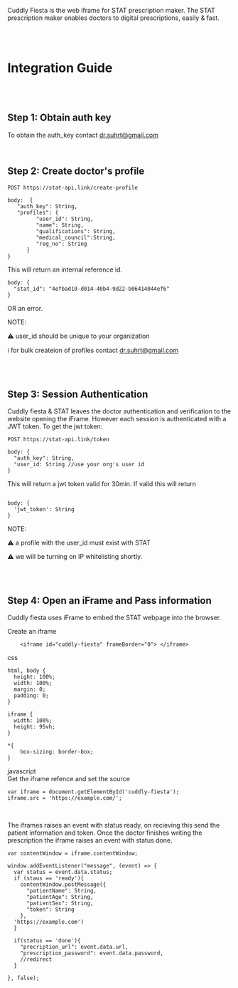 Cuddly Fiesta is the web iframe for STAT prescription maker. The STAT prescription maker enables doctors to digital prescriptions, easily & fast.

<br /><br />
# Integration Guide #
<br /><br />
## Step 1: Obtain auth key ##

To obtain the auth_key contact [dr.suhrt@gmail.com](mailto:suhrt2@gmail.com?subject=Cuddly%20Fish%20auth%20key)

<br />

## Step 2: Create doctor's profile ##

```
POST https://stat-api.link/create-profile

body:  {
   "auth_key": String,
   "profiles": {
         "user_id": String,
         "name": String,
         "qualifications": String,
         "medical_council":String,
         "reg_no": String
      }
}
```

This will return an internal reference id.

```
body: {
  "stat_id": "4efbad10-d014-40b4-9d22-b06414044ef6"
}
```

OR an error.

NOTE: 

⚠️ user_id should be unique to your organization

ℹ️ for bulk createion of profiles contact [dr.suhrt@gmail.com](mailto:suhrt2@gmail.com?subject=Cuddly%20Fish%20auth%20key)


<br /><br />

## Step 3: Session Authentication ##

Cuddly fiesta & STAT leaves the doctor authentication and verification to the website opening the iFrame. However each session is authenticated with a JWT token. To get the jwt token:

```
POST https://stat-api.link/token

body: {
  "auth_key": String,
  "user_id: String //use your org's user id 
}

```

This will return a jwt token valid for 30min. If valid this will return


```

body: {
  'jwt_token': String
}

```
NOTE: 

⚠️ a profile with the user_id must exist with STAT

⚠️ we will be turning on IP whitelisting shortly.

<br /><br />
## Step 4: Open an iFrame and Pass information ##
Cuddly fiesta uses iFrame to embed the STAT webpage into the browser.

Create an iframe 
```
    <iframe id="cuddly-fiesta" frameBorder="0"> </iframe>
```

css
```
html, body {
  height: 100%;
  width: 100%;
  margin: 0;
  padding: 0;
}

iframe {
  width: 100%;
  height: 95vh;
}

*{
    box-sizing: border-box;
}
```

javascript 
<br/>
Get the iframe refence and set the source
```
var iframe = document.getElementById('cuddly-fiesta');
iframe.src = 'https://example.com/';
```
<br>

The iframes raises an event with status ready, on recieving this send the patient information and token.
Once the doctor finishes writing the prescription the iframe raises an event with status done.  

```
var contentWindow = iframe.contentWindow;

window.addEventListener("message", (event) => {
  var status = event.data.status;
  if (staus == 'ready'){
    contentWindow.postMessage({
      "patientName": String,
      "patientAge": String,
      "patientSex": String,
      "token": String
    }, 
  'https://example.com')
  }
  
  if(status == 'done'){
    "precription_url": event.data.url,
    "prescription_password": event.data.password,
    //redirect
  }
  
}, false);
```
